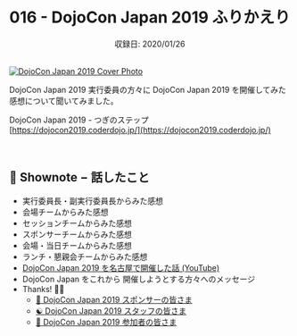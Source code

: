 # 016 - DojoCon Japan 2019 ふりかえり
<div style="text-align: center;">収録日: 2020/01/26</div><br>

[![DojoCon Japan 2019 Cover Photo](/podcasts/16.png)](https://dojocon2019.coderdojo.jp/)

DojoCon Japan 2019 実行委員の方々に DojoCon Japan 2019 を開催してみた感想について聞いてみました。

DojoCon Japan 2019 - つぎのステップ    
[https://dojocon2019.coderdojo.jp/](https://dojocon2019.coderdojo.jp/)

<br>

## 📝 Shownote − 話したこと

- 実行委員長・副実行委員長からみた感想
- 会場チームからみた感想
- セッションチームからみた感想
- スポンサーチームからみた感想
- 会場・当日チームからみた感想
- ランチ・懇親会チームからみた感想
- [DojoCon Japan 2019 を名古屋で開催した話 (YouTube)](https://www.youtube.com/watch?v=XHSrcWIulAo&feature=youtu.be&list=PLdSTSx4RPmMJ8MpU6xI6z371JNVq2arRu&t=1075)
- DojoCon Japan をこれから 開催しようとする方々へのメッセージ
- Thanks! 👏✨
  - [🏢 DojoCon Japan 2019 スポンサーの皆さま](https://dojocon2019.coderdojo.jp/#sponsors)
  - [☯️ DojoCon Japan 2019 スタッフの皆さま](https://dojocon2019.coderdojo.jp/#staff)
  - [👥 DojoCon Japan 2019 参加者の皆さま](https://dojocon-japan.doorkeeper.jp/)
